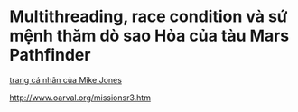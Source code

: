 # Multithreading, race condition và sứ mệnh thăm dò sao Hỏa của tàu Mars Pathfinder
[trang cá nhân của Mike Jones](https://www.microsoft.com/en-us/research/people/mbj/#!just-for-fun)

http://www.oarval.org/missionsr3.htm
